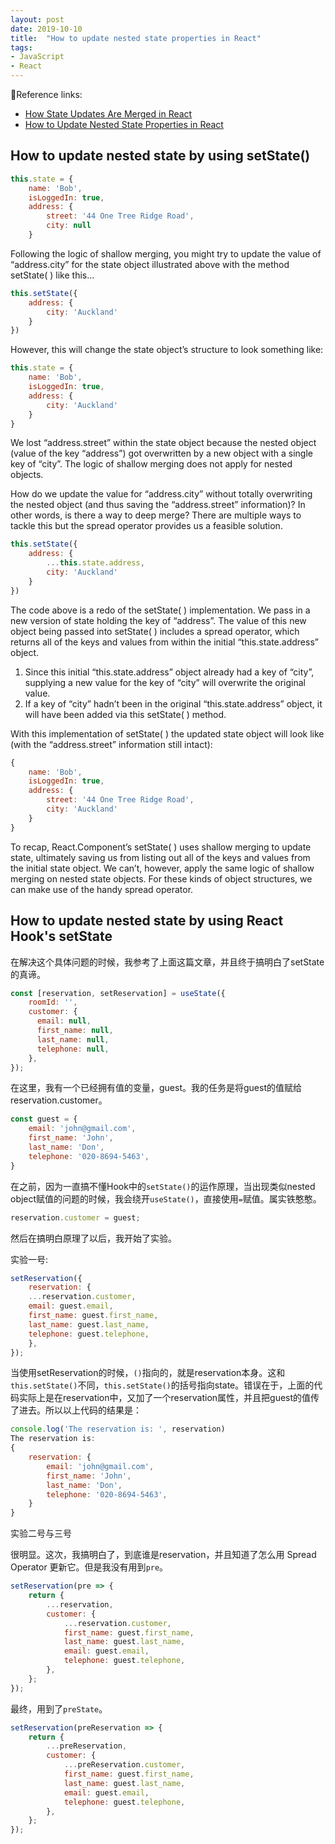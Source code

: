```yaml
---
layout: post
date: 2019-10-10
title:  "How to update nested state properties in React"
tags: 
- JavaScript
- React
---
```


🧩Reference links:

- [How State Updates Are Merged in React](https://medium.com/@rykyou/how-state-updates-are-merged-in-react-e07fc669fec2)
- [How to Update Nested State Properties in React](https://stackoverflow.com/questions/43040721/how-to-update-nested-state-properties-in-react)

<!--more-->

## How to update nested state by using setState() 

```js
this.state = {
    name: 'Bob',
    isLoggedIn: true,
    address: {
        street: '44 One Tree Ridge Road',
        city: null
    }
```

Following the logic of shallow merging, you might try to update the value of “address.city” for the state object illustrated above with the method setState( ) like this…

```js
this.setState({
    address: {
        city: 'Auckland'
    }
})
```

However, this will change the state object’s structure to look something like:

```js
this.state = {
    name: 'Bob',
    isLoggedIn: true,
    address: {
        city: 'Auckland'
    }
}
```

We lost “address.street” within the state object because the nested object (value of the key “address”) got overwritten by a new object with a single key of “city”. The logic of shallow merging does not apply for nested objects.

How do we update the value for “address.city” without totally overwriting the nested object (and thus saving the “address.street” information)? In other words, is there a way to deep merge? There are multiple ways to tackle this but the spread operator provides us a feasible solution.

```js
this.setState({
    address: {
        ...this.state.address,
        city: 'Auckland'
    }
})
```

The code above is a redo of the setState( ) implementation. We pass in a new version of state holding the key of “address”. The value of this new object being passed into setState( ) includes a spread operator, which returns all of the keys and values from within the initial “this.state.address” object. 

1. Since this initial “this.state.address” object already had a key of “city”, supplying a new value for the key of “city” will overwrite the original value.
2. If a key of “city” hadn’t been in the original “this.state.address” object, it will have been added via this setState( ) method.

With this implementation of setState( ) the updated state object will look like (with the “address.street” information still intact):

```js
{
    name: 'Bob',
    isLoggedIn: true,
    address: {
        street: '44 One Tree Ridge Road',
        city: 'Auckland'
    }
}
```

To recap, React.Component’s setState( ) uses shallow merging to update state, ultimately saving us from listing out all of the keys and values from the initial state object. We can’t, however, apply the same logic of shallow merging on nested state objects. For these kinds of object structures, we can make use of the handy spread operator.

## How to update nested state by using React Hook's setState

在解决这个具体问题的时候，我参考了上面这篇文章，并且终于搞明白了setState的真谛。

```js
const [reservation, setReservation] = useState({
    roomId: '',
    customer: {
      email: null,
      first_name: null,
      last_name: null,
      telephone: null,
    },
});
```

在这里，我有一个已经拥有值的变量，guest。我的任务是将guest的值赋给reservation.customer。

```js
const guest = {
    email: 'john@gmail.com',
    first_name: 'John',
    last_name: 'Don',
    telephone: '020-8694-5463',
}
```

在之前，因为一直搞不懂Hook中的`setState()`的运作原理，当出现类似nested object赋值的问题的时候，我会绕开`useState()`，直接使用`=`赋值。属实铁憨憨。

```js
reservation.customer = guest;
```

然后在搞明白原理了以后，我开始了实验。

实验一号: 

```js
setReservation({
    reservation: {
    ...reservation.customer,
    email: guest.email,
    first_name: guest.first_name,
    last_name: guest.last_name,
    telephone: guest.telephone,
    },
});

```

当使用setReservation的时候，`()`指向的，就是reservation本身。这和`this.setState()`不同，`this.setState()`的括号指向state。错误在于，上面的代码实际上是在reservation中，又加了一个reservation属性，并且把guest的值传了进去。所以以上代码的结果是：

```js
console.log('The reservation is: ', reservation)
The reservation is: 
{
    reservation: {
        email: 'john@gmail.com',
        first_name: 'John',
        last_name: 'Don',
        telephone: '020-8694-5463',
    }
}

```

实验二号与三号

很明显。这次，我搞明白了，到底谁是reservation，并且知道了怎么用 Spread Operator 更新它。但是我没有用到`pre`。

```js
setReservation(pre => {
    return {
        ...reservation,
        customer: {
            ...reservation.customer,
            first_name: guest.first_name,
            last_name: guest.last_name,
            email: guest.email,
            telephone: guest.telephone,
        },
    };
});

```

最终，用到了`preState`。

```js
setReservation(preReservation => {
    return {
        ...preReservation,
        customer: {
            ...preReservation.customer,
            first_name: guest.first_name,
            last_name: guest.last_name,
            email: guest.email,
            telephone: guest.telephone,
        },
    };
});

```
